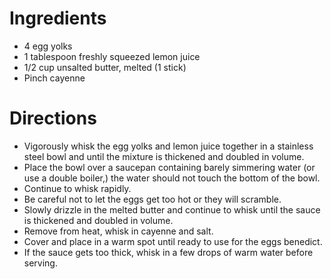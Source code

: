 # Ingredients
* 4 egg yolks
* 1 tablespoon freshly squeezed lemon juice
* 1/2 cup unsalted butter, melted (1 stick)
* Pinch cayenne

# Directions
* Vigorously whisk the egg yolks and lemon juice together in a stainless steel bowl and until the mixture is thickened and doubled in volume.
* Place the bowl over a saucepan containing barely simmering water (or use a double boiler,) the water should not touch the bottom of the bowl.
* Continue to whisk rapidly.
* Be careful not to let the eggs get too hot or they will scramble.
* Slowly drizzle in the melted butter and continue to whisk until the sauce is thickened and doubled in volume.
* Remove from heat, whisk in cayenne and salt.
* Cover and place in a warm spot until ready to use for the eggs benedict.
* If the sauce gets too thick, whisk in a few drops of warm water before serving.
